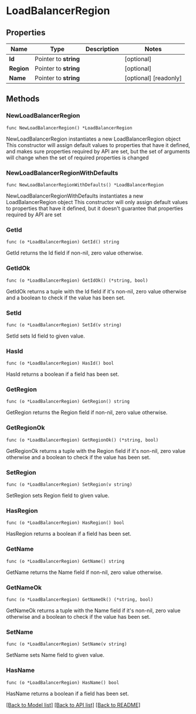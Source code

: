 # LoadBalancerRegion

## Properties

Name | Type | Description | Notes
------------ | ------------- | ------------- | -------------
**Id** | Pointer to **string** |  | [optional] 
**Region** | Pointer to **string** |  | [optional] 
**Name** | Pointer to **string** |  | [optional] [readonly] 

## Methods

### NewLoadBalancerRegion

`func NewLoadBalancerRegion() *LoadBalancerRegion`

NewLoadBalancerRegion instantiates a new LoadBalancerRegion object
This constructor will assign default values to properties that have it defined,
and makes sure properties required by API are set, but the set of arguments
will change when the set of required properties is changed

### NewLoadBalancerRegionWithDefaults

`func NewLoadBalancerRegionWithDefaults() *LoadBalancerRegion`

NewLoadBalancerRegionWithDefaults instantiates a new LoadBalancerRegion object
This constructor will only assign default values to properties that have it defined,
but it doesn't guarantee that properties required by API are set

### GetId

`func (o *LoadBalancerRegion) GetId() string`

GetId returns the Id field if non-nil, zero value otherwise.

### GetIdOk

`func (o *LoadBalancerRegion) GetIdOk() (*string, bool)`

GetIdOk returns a tuple with the Id field if it's non-nil, zero value otherwise
and a boolean to check if the value has been set.

### SetId

`func (o *LoadBalancerRegion) SetId(v string)`

SetId sets Id field to given value.

### HasId

`func (o *LoadBalancerRegion) HasId() bool`

HasId returns a boolean if a field has been set.

### GetRegion

`func (o *LoadBalancerRegion) GetRegion() string`

GetRegion returns the Region field if non-nil, zero value otherwise.

### GetRegionOk

`func (o *LoadBalancerRegion) GetRegionOk() (*string, bool)`

GetRegionOk returns a tuple with the Region field if it's non-nil, zero value otherwise
and a boolean to check if the value has been set.

### SetRegion

`func (o *LoadBalancerRegion) SetRegion(v string)`

SetRegion sets Region field to given value.

### HasRegion

`func (o *LoadBalancerRegion) HasRegion() bool`

HasRegion returns a boolean if a field has been set.

### GetName

`func (o *LoadBalancerRegion) GetName() string`

GetName returns the Name field if non-nil, zero value otherwise.

### GetNameOk

`func (o *LoadBalancerRegion) GetNameOk() (*string, bool)`

GetNameOk returns a tuple with the Name field if it's non-nil, zero value otherwise
and a boolean to check if the value has been set.

### SetName

`func (o *LoadBalancerRegion) SetName(v string)`

SetName sets Name field to given value.

### HasName

`func (o *LoadBalancerRegion) HasName() bool`

HasName returns a boolean if a field has been set.


[[Back to Model list]](../README.md#documentation-for-models) [[Back to API list]](../README.md#documentation-for-api-endpoints) [[Back to README]](../README.md)


